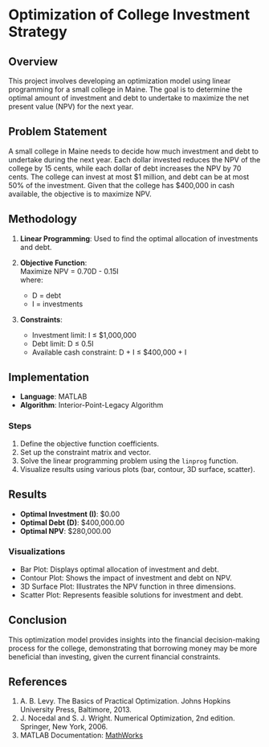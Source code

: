 # Optimization of College Investment Strategy

## Overview
This project involves developing an optimization model using linear programming for a small college in Maine. The goal is to determine the optimal amount of investment and debt to undertake to maximize the net present value (NPV) for the next year.

## Problem Statement
A small college in Maine needs to decide how much investment and debt to undertake during the next year. Each dollar invested reduces the NPV of the college by 15 cents, while each dollar of debt increases the NPV by 70 cents. The college can invest at most $1 million, and debt can be at most 50% of the investment. Given that the college has $400,000 in cash available, the objective is to maximize NPV.

## Methodology
1. **Linear Programming**: Used to find the optimal allocation of investments and debt.
2. **Objective Function**:  
   Maximize NPV = 0.70D - 0.15I  
   where:
   - D = debt
   - I = investments

3. **Constraints**:
   - Investment limit: I ≤ $1,000,000
   - Debt limit: D ≤ 0.5I
   - Available cash constraint: D + I ≤ $400,000 + I

## Implementation
- **Language**: MATLAB
- **Algorithm**: Interior-Point-Legacy Algorithm

### Steps
1. Define the objective function coefficients.
2. Set up the constraint matrix and vector.
3. Solve the linear programming problem using the `linprog` function.
4. Visualize results using various plots (bar, contour, 3D surface, scatter).

## Results
- **Optimal Investment (I)**: $0.00
- **Optimal Debt (D)**: $400,000.00
- **Optimal NPV**: $280,000.00

### Visualizations
- Bar Plot: Displays optimal allocation of investment and debt.
- Contour Plot: Shows the impact of investment and debt on NPV.
- 3D Surface Plot: Illustrates the NPV function in three dimensions.
- Scatter Plot: Represents feasible solutions for investment and debt.

## Conclusion
This optimization model provides insights into the financial decision-making process for the college, demonstrating that borrowing money may be more beneficial than investing, given the current financial constraints.

## References
1. A. B. Levy. The Basics of Practical Optimization. Johns Hopkins University Press, Baltimore, 2013.
2. J. Nocedal and S. J. Wright. Numerical Optimization, 2nd edition. Springer, New York, 2006.
3. MATLAB Documentation: [MathWorks](https://www.mathworks.com/help/matlab/)
